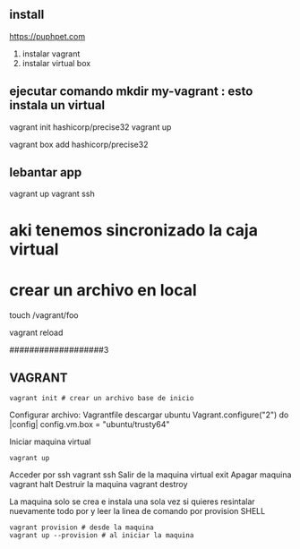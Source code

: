 ## install

https://puphpet.com

1) instalar vagrant
2) instalar virtual box

## ejecutar comando mkdir my-vagrant : esto instala un virtual
vagrant init hashicorp/precise32
vagrant up


vagrant box add hashicorp/precise32

## lebantar app
vagrant up
vagrant ssh

# aki tenemos sincronizado la  caja virtual

# crear un archivo en local
touch /vagrant/foo


vagrant reload

###################3
## VAGRANT

	vagrant init # crear un archivo base de inicio

Configurar archivo: Vagrantfile
descargar ubuntu
	Vagrant.configure("2") do |config|
	config.vm.box = "ubuntu/trusty64"

Iniciar maquina virtual

	vagrant up
Acceder por ssh
	vagrant ssh
Salir de la maquina virtual
	exit
Apagar maquina
	vagrant halt
Destruir la maquina
	vagrant destroy

La maquina solo se crea e instala una sola vez si quieres resintalar nuevamente todo por y leer la linea de comando por
provision SHELL

	vagrant provision # desde la maquina
	vagrant up --provision # al iniciar la maquina
